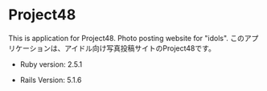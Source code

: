 # Project48

This is application for Project48. Photo posting website for "idols".
このアプリケーションは、アイドル向け写真投稿サイトのProject48です。

* Ruby version: 2.5.1

* Rails Version: 5.1.6
